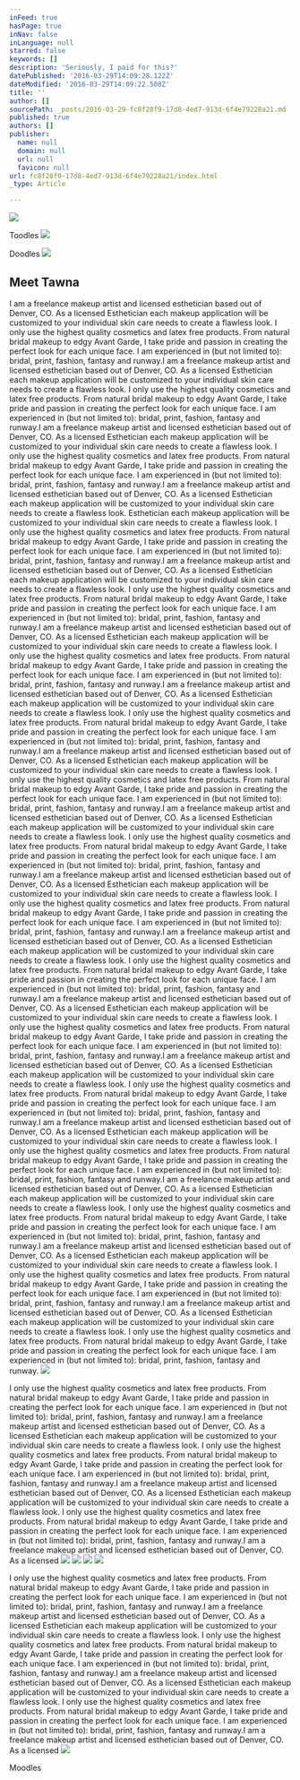 ```yaml
---
inFeed: true
hasPage: true
inNav: false
inLanguage: null
starred: false
keywords: []
description: 'Seriously, I paid for this?'
datePublished: '2016-03-29T14:09:28.122Z'
dateModified: '2016-03-29T14:09:22.508Z'
title: ''
author: []
sourcePath: _posts/2016-03-29-fc8f28f9-17d8-4ed7-913d-6f4e79228a21.md
published: true
authors: []
publisher:
  name: null
  domain: null
  url: null
  favicon: null
url: fc8f28f9-17d8-4ed7-913d-6f4e79228a21/index.html
_type: Article

---
```

![](https://the-grid-user-content.s3-us-west-2.amazonaws.com/c1b35a13-f20a-4be9-90f7-a22bfbf4de74.jpg)

Toodles
![](https://the-grid-user-content.s3-us-west-2.amazonaws.com/fb3d4ab8-a7b7-45de-8be8-f3feb7c70755.jpg)

Doodles
![](https://the-grid-user-content.s3-us-west-2.amazonaws.com/6f63339c-85b8-4b01-b39f-f6ec38c41e2b.jpg)

## Meet Tawna

I am a freelance makeup artist and licensed esthetician based out of Denver, CO. As a licensed Esthetician each makeup application will be customized to your individual skin care needs to create a flawless look. I only use the highest quality cosmetics and latex free products. From natural bridal makeup to edgy Avant Garde, I take pride and passion in creating the perfect look for each unique face. I am experienced in (but not limited to): bridal, print, fashion, fantasy and runway.I am a freelance makeup artist and licensed esthetician based out of Denver, CO. As a licensed Esthetician each makeup application will be customized to your individual skin care needs to create a flawless look. I only use the highest quality cosmetics and latex free products. From natural bridal makeup to edgy Avant Garde, I take pride and passion in creating the perfect look for each unique face. I am experienced in (but not limited to): bridal, print, fashion, fantasy and runway.I am a freelance makeup artist and licensed esthetician based out of Denver, CO. As a licensed Esthetician each makeup application will be customized to your individual skin care needs to create a flawless look. I only use the highest quality cosmetics and latex free products. From natural bridal makeup to edgy Avant Garde, I take pride and passion in creating the perfect look for each unique face. I am experienced in (but not limited to): bridal, print, fashion, fantasy and runway.I am a freelance makeup artist and licensed esthetician based out of Denver, CO. As a licensed Esthetician each makeup application will be customized to your individual skin care needs to create a flawless look.  Esthetician each makeup application will be customized to your individual skin care needs to create a flawless look. I only use the highest quality cosmetics and latex free products. From natural bridal makeup to edgy Avant Garde, I take pride and passion in creating the perfect look for each unique face. I am experienced in (but not limited to): bridal, print, fashion, fantasy and runway.I am a freelance makeup artist and licensed esthetician based out of Denver, CO. As a licensed Esthetician each makeup application will be customized to your individual skin care needs to create a flawless look. I only use the highest quality cosmetics and latex free products. From natural bridal makeup to edgy Avant Garde, I take pride and passion in creating the perfect look for each unique face. I am experienced in (but not limited to): bridal, print, fashion, fantasy and runway.I am a freelance makeup artist and licensed esthetician based out of Denver, CO. As a licensed Esthetician each makeup application will be customized to your individual skin care needs to create a flawless look. I only use the highest quality cosmetics and latex free products. From natural bridal makeup to edgy Avant Garde, I take pride and passion in creating the perfect look for each unique face. I am experienced in (but not limited to): bridal, print, fashion, fantasy and runway.I am a freelance makeup artist and licensed esthetician based out of Denver, CO. As a licensed Esthetician each makeup application will be customized to your individual skin care needs to create a flawless look. I only use the highest quality cosmetics and latex free products. From natural bridal makeup to edgy Avant Garde, I take pride and passion in creating the perfect look for each unique face. I am experienced in (but not limited to): bridal, print, fashion, fantasy and runway.I am a freelance makeup artist and licensed esthetician based out of Denver, CO. As a licensed Esthetician each makeup application will be customized to your individual skin care needs to create a flawless look. I only use the highest quality cosmetics and latex free products. From natural bridal makeup to edgy Avant Garde, I take pride and passion in creating the perfect look for each unique face. I am experienced in (but not limited to): bridal, print, fashion, fantasy and runway.I am a freelance makeup artist and licensed esthetician based out of Denver, CO. As a licensed Esthetician each makeup application will be customized to your individual skin care needs to create a flawless look. I only use the highest quality cosmetics and latex free products. From natural bridal makeup to edgy Avant Garde, I take pride and passion in creating the perfect look for each unique face. I am experienced in (but not limited to): bridal, print, fashion, fantasy and runway.I am a freelance makeup artist and licensed esthetician based out of Denver, CO. As a licensed Esthetician each makeup application will be customized to your individual skin care needs to create a flawless look. I only use the highest quality cosmetics and latex free products. From natural bridal makeup to edgy Avant Garde, I take pride and passion in creating the perfect look for each unique face. I am experienced in (but not limited to): bridal, print, fashion, fantasy and runway.I am a freelance makeup artist and licensed esthetician based out of Denver, CO. As a licensed Esthetician each makeup application will be customized to your individual skin care needs to create a flawless look. I only use the highest quality cosmetics and latex free products. From natural bridal makeup to edgy Avant Garde, I take pride and passion in creating the perfect look for each unique face. I am experienced in (but not limited to): bridal, print, fashion, fantasy and runway.I am a freelance makeup artist and licensed esthetician based out of Denver, CO. As a licensed Esthetician each makeup application will be customized to your individual skin care needs to create a flawless look. I only use the highest quality cosmetics and latex free products. From natural bridal makeup to edgy Avant Garde, I take pride and passion in creating the perfect look for each unique face. I am experienced in (but not limited to): bridal, print, fashion, fantasy and runway.I am a freelance makeup artist and licensed esthetician based out of Denver, CO. As a licensed Esthetician each makeup application will be customized to your individual skin care needs to create a flawless look. I only use the highest quality cosmetics and latex free products. From natural bridal makeup to edgy Avant Garde, I take pride and passion in creating the perfect look for each unique face. I am experienced in (but not limited to): bridal, print, fashion, fantasy and runway.I am a freelance makeup artist and licensed esthetician based out of Denver, CO. As a licensed Esthetician each makeup application will be customized to your individual skin care needs to create a flawless look. I only use the highest quality cosmetics and latex free products. From natural bridal makeup to edgy Avant Garde, I take pride and passion in creating the perfect look for each unique face. I am experienced in (but not limited to): bridal, print, fashion, fantasy and runway.I am a freelance makeup artist and licensed esthetician based out of Denver, CO. As a licensed Esthetician each makeup application will be customized to your individual skin care needs to create a flawless look. I only use the highest quality cosmetics and latex free products. From natural bridal makeup to edgy Avant Garde, I take pride and passion in creating the perfect look for each unique face. I am experienced in (but not limited to): bridal, print, fashion, fantasy and runway.I am a freelance makeup artist and licensed esthetician based out of Denver, CO. As a licensed Esthetician each makeup application will be customized to your individual skin care needs to create a flawless look. I only use the highest quality cosmetics and latex free products. From natural bridal makeup to edgy Avant Garde, I take pride and passion in creating the perfect look for each unique face. I am experienced in (but not limited to): bridal, print, fashion, fantasy and runway.I am a freelance makeup artist and licensed esthetician based out of Denver, CO. As a licensed Esthetician each makeup application will be customized to your individual skin care needs to create a flawless look. I only use the highest quality cosmetics and latex free products. From natural bridal makeup to edgy Avant Garde, I take pride and passion in creating the perfect look for each unique face. I am experienced in (but not limited to): bridal, print, fashion, fantasy and runway.
![](https://the-grid-user-content.s3-us-west-2.amazonaws.com/cf090be4-cab3-460f-9f88-6a420beef2d9.jpg)

I only use the highest quality cosmetics and latex free products. From natural bridal makeup to edgy Avant Garde, I take pride and passion in creating the perfect look for each unique face. I am experienced in (but not limited to): bridal, print, fashion, fantasy and runway.I am a freelance makeup artist and licensed esthetician based out of Denver, CO. As a licensed Esthetician each makeup application will be customized to your individual skin care needs to create a flawless look. I only use the highest quality cosmetics and latex free products. From natural bridal makeup to edgy Avant Garde, I take pride and passion in creating the perfect look for each unique face. I am experienced in (but not limited to): bridal, print, fashion, fantasy and runway.I am a freelance makeup artist and licensed esthetician based out of Denver, CO. As a licensed Esthetician each makeup application will be customized to your individual skin care needs to create a flawless look. I only use the highest quality cosmetics and latex free products. From natural bridal makeup to edgy Avant Garde, I take pride and passion in creating the perfect look for each unique face. I am experienced in (but not limited to): bridal, print, fashion, fantasy and runway.I am a freelance makeup artist and licensed esthetician based out of Denver, CO. As a licensed
![](https://the-grid-user-content.s3-us-west-2.amazonaws.com/c41d1cc5-a087-40c7-b3df-7c7f2aff4d0e.jpg)
![](https://the-grid-user-content.s3-us-west-2.amazonaws.com/b9eb87b6-95f8-479a-beeb-caba17cdd06d.jpg)
![](https://the-grid-user-content.s3-us-west-2.amazonaws.com/55c52e3d-a740-4328-a833-948cc1f7c4fe.jpg)
![](https://the-grid-user-content.s3-us-west-2.amazonaws.com/8c7996f2-9f7b-4817-b139-58b01c27e393.jpg)

I only use the highest quality cosmetics and latex free products. From natural bridal makeup to edgy Avant Garde, I take pride and passion in creating the perfect look for each unique face. I am experienced in (but not limited to): bridal, print, fashion, fantasy and runway.I am a freelance makeup artist and licensed esthetician based out of Denver, CO. As a licensed Esthetician each makeup application will be customized to your individual skin care needs to create a flawless look. I only use the highest quality cosmetics and latex free products. From natural bridal makeup to edgy Avant Garde, I take pride and passion in creating the perfect look for each unique face. I am experienced in (but not limited to): bridal, print, fashion, fantasy and runway.I am a freelance makeup artist and licensed esthetician based out of Denver, CO. As a licensed Esthetician each makeup application will be customized to your individual skin care needs to create a flawless look. I only use the highest quality cosmetics and latex free products. From natural bridal makeup to edgy Avant Garde, I take pride and passion in creating the perfect look for each unique face. I am experienced in (but not limited to): bridal, print, fashion, fantasy and runway.I am a freelance makeup artist and licensed esthetician based out of Denver, CO. As a licensed
![](https://the-grid-user-content.s3-us-west-2.amazonaws.com/1dbbfd5e-6ac0-4827-9fcf-d22382014233.jpg)

Moodles